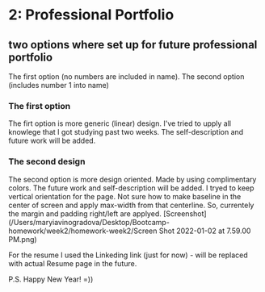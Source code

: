 # 2: Professional Portfolio

## two options where set up for future professional portfolio
The first option (no numbers are included in name).
The second option (includes number 1 into name)

### The first option
 The firt option is more generic (linear) design. I've tried to upply all knowlege that I got studying past two weeks. The self-description and future work will be added. 

 ### The second design
 The second option is more design oriented. Made by using complimentary colors. The future work and self-description will be added.
 I tryed to keep vertical orientation for the page. Not sure how to make baseline in the center of screen and apply max-width from that centerline. So, currentely the margin and padding right/left are applyed. 
 [Screenshot] (/Users/maryiavinogradova/Desktop/Bootcamp-homework/week2/homework-week2/Screen Shot 2022-01-02 at 7.59.00 PM.png)


 For the resume I used the Linkeding link (just for now) - will be replaced with actual Resume page in the future. 

 P.S. Happy New Year! =))


